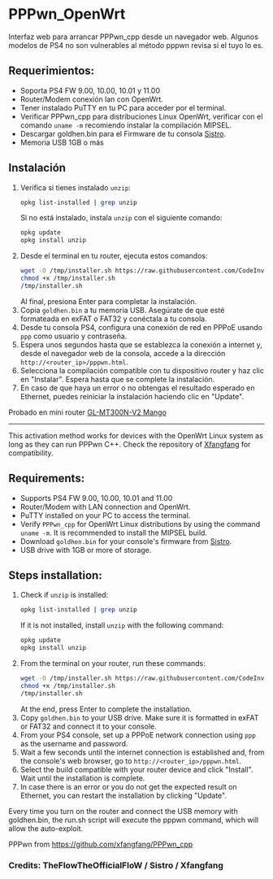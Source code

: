 # PPPwn_OpenWrt
Interfaz web para arrancar PPPwn_cpp desde un navegador web.
Algunos modelos de PS4 no son vulnerables al método pppwn revisa si el tuyo lo es.

## Requerimientos:

- Soporta PS4 FW 9.00, 10.00, 10.01 y 11.00
- Router/Modem conexión lan con OpenWrt.
- Tener instalado PuTTY en tu PC para acceder por el terminal.
- Verificar PPPwn_cpp para distribuciones Linux OpenWrt, verificar con el comando `uname -m` recomiendo instalar la compilación MIPSEL.
- Descargar goldhen.bin para el Firmware de tu consola [Sistro](https://github.com/GoldHEN/GoldHEN/releases).
- Memoria USB 1GB o más

## Instalación

1. Verifica si tienes instalado `unzip`:
    ```sh
    opkg list-installed | grep unzip
    ```
    Si no está instalado, instala `unzip` con el siguiente comando:
    ```sh
    opkg update
    opkg install unzip
    ```
2. Desde el terminal en tu router, ejecuta estos comandos:
    ```sh
    wget -O /tmp/installer.sh https://raw.githubusercontent.com/CodeInvers3/PPPwn_ow/main/installer.sh
    chmod +x /tmp/installer.sh
    /tmp/installer.sh
    ```
    Al final, presiona Enter para completar la instalación.
3. Copia `goldhen.bin` a tu memoria USB. Asegúrate de que esté formateada en exFAT o FAT32 y conéctala a tu consola.
4. Desde tu consola PS4, configura una conexión de red en PPPoE usando `ppp` como usuario y contraseña.
5. Espera unos segundos hasta que se establezca la conexión a internet y, desde el navegador web de la consola, accede a la dirección `http://<router_ip>/pppwn.html`.
6. Selecciona la compilación compatible con tu dispositivo router y haz clic en "Instalar". Espera hasta que se complete la instalación.
7. En caso de que haya un error o no obtengas el resultado esperado en Ethernet, puedes reiniciar la instalación haciendo clic en "Update".


Probado en mini router [GL-MT300N-V2 Mango](https://www.gl-inet.com/products/gl-mt300n-v2/)

---

This activation method works for devices with the OpenWrt Linux system as long as they can run PPPwn C++. Check the repository of [Xfangfang](https://github.com/xfangfang/PPPwn_cpp) for compatibility.

## Requirements:

- Supports PS4 FW 9.00, 10.00, 10.01 and 11.00
- Router/Modem with LAN connection and OpenWrt.
- PuTTY installed on your PC to access the terminal.
- Verify `PPPwn_cpp` for OpenWrt Linux distributions by using the command `uname -m`. It is recommended to install the MIPSEL build.
- Download `goldhen.bin` for your console's firmware from [Sistro](https://github.com/GoldHEN/GoldHEN/releases).
- USB drive with 1GB or more of storage.

## Steps installation:

1. Check if `unzip` is installed:
    ```sh
    opkg list-installed | grep unzip
    ```
    If it is not installed, install `unzip` with the following command:
    ```sh
    opkg update
    opkg install unzip
    ```
2. From the terminal on your router, run these commands:
    ```sh
    wget -O /tmp/installer.sh https://raw.githubusercontent.com/CodeInvers3/PPPwn_ow/main/installer.sh
    chmod +x /tmp/installer.sh
    /tmp/installer.sh
    ```
    At the end, press Enter to complete the installation.
3. Copy `goldhen.bin` to your USB drive. Make sure it is formatted in exFAT or FAT32 and connect it to your console.
4. From your PS4 console, set up a PPPoE network connection using `ppp` as the username and password.
5. Wait a few seconds until the internet connection is established and, from the console's web browser, go to `http://<router_ip>/pppwn.html`.
6. Select the build compatible with your router device and click "Install". Wait until the installation is complete.
7. In case there is an error or you do not get the expected result on Ethernet, you can restart the installation by clicking "Update".


Every time you turn on the router and connect the USB memory with goldhen.bin, the run.sh script will execute the pppwn command, which will allow the auto-exploit.

PPPwn from https://github.com/xfangfang/PPPwn_cpp

### Credits: TheFlowTheOfficialFloW / Sistro / Xfangfang
